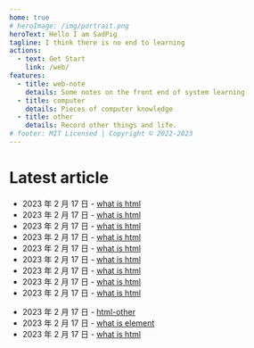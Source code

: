 ```yaml
---
home: true
# heroImage: /img/portrait.png
heroText: Hello I am SadPig
tagline: I think there is no end to learning
actions:
  - text: Get Start
    link: /web/
features:
  - title: web-note
    details: Some notes on the front end of system learning
  - title: computer
    details: Pieces of computer knowledge
  - title: other
    details: Record other things and life.
# footer: MIT Licensed | Copyright © 2022-2023
---
```


# Latest article

- 2023 年 2 月 17 日 - [what is html](/web/html-css/html/html.md)
- 2023 年 2 月 17 日 - [what is html](/web/html-css/html/html.md)
- 2023 年 2 月 17 日 - [what is html](/web/html-css/html/html.md)
- 2023 年 2 月 17 日 - [what is html](/web/html-css/html/html.md)
- 2023 年 2 月 17 日 - [what is html](/web/html-css/html/html.md)
- 2023 年 2 月 17 日 - [what is html](/web/html-css/html/html.md)
- 2023 年 2 月 17 日 - [what is html](/web/html-css/html/html.md)
- 2023 年 2 月 17 日 - [what is html](/web/html-css/html/html.md)
- 2023 年 2 月 17 日 - [what is html](/web/html-css/html/html.md)
<!-- - 2023 年 2 月 17 日 - [concept](/computer/concept.md) -->
- 2023 年 2 月 17 日 - [html-other](/web/html-css/html/other.md)
- 2023 年 2 月 17 日 - [what is element](/web/html-css/html/element.md)
- 2023 年 2 月 17 日 - [what is html](/web/html-css/html/html.md)
